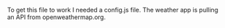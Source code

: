 To get this file to work I needed a config.js file. The weather app is pulling an API from openweathermap.org.